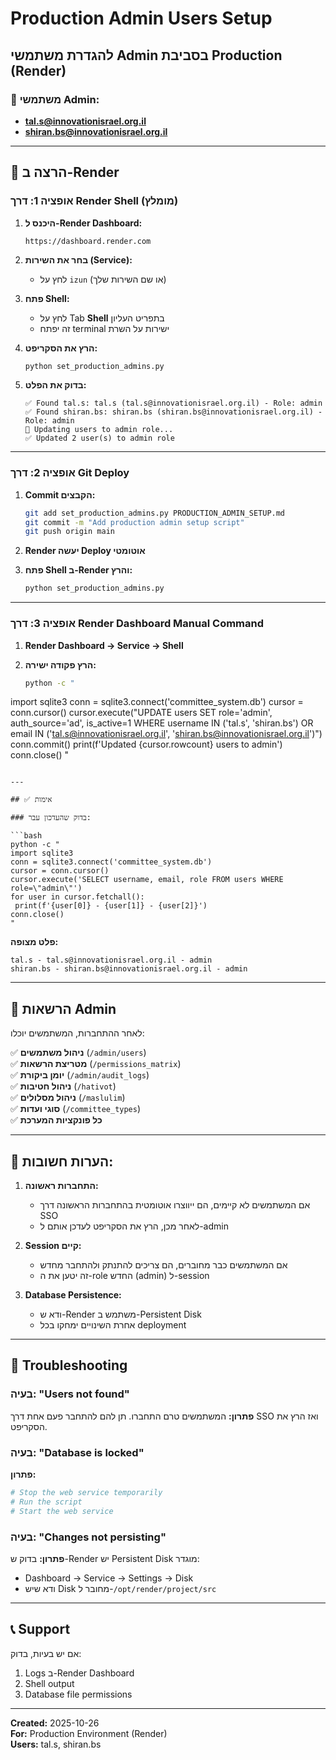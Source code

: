# Production Admin Users Setup

## להגדרת משתמשי Admin בסביבת Production (Render)

### 👥 משתמשי Admin:
- **tal.s@innovationisrael.org.il**
- **shiran.bs@innovationisrael.org.il**

---

## 🚀 הרצה ב-Render

### אופציה 1: דרך Render Shell (מומלץ)

1. **היכנס ל-Render Dashboard:**
   ```
   https://dashboard.render.com
   ```

2. **בחר את השירות (Service):**
   - לחץ על `izun` (או שם השירות שלך)

3. **פתח Shell:**
   - לחץ על Tab **Shell** בתפריט העליון
   - זה יפתח terminal ישירות על השרת

4. **הרץ את הסקריפט:**
   ```bash
   python set_production_admins.py
   ```

5. **בדוק את הפלט:**
   ```
   ✅ Found tal.s: tal.s (tal.s@innovationisrael.org.il) - Role: admin
   ✅ Found shiran.bs: shiran.bs (shiran.bs@innovationisrael.org.il) - Role: admin
   🔧 Updating users to admin role...
   ✅ Updated 2 user(s) to admin role
   ```

---

### אופציה 2: דרך Git Deploy

1. **Commit הקבצים:**
   ```bash
   git add set_production_admins.py PRODUCTION_ADMIN_SETUP.md
   git commit -m "Add production admin setup script"
   git push origin main
   ```

2. **Render יעשה Deploy אוטומטי**

3. **פתח Shell ב-Render והרץ:**
   ```bash
   python set_production_admins.py
   ```

---

### אופציה 3: דרך Render Dashboard Manual Command

1. **Render Dashboard → Service → Shell**

2. **הרץ פקודה ישירה:**
   ```bash
   python -c "
import sqlite3
conn = sqlite3.connect('committee_system.db')
cursor = conn.cursor()
cursor.execute(\"UPDATE users SET role='admin', auth_source='ad', is_active=1 WHERE username IN ('tal.s', 'shiran.bs') OR email IN ('tal.s@innovationisrael.org.il', 'shiran.bs@innovationisrael.org.il')\")
conn.commit()
print(f'Updated {cursor.rowcount} users to admin')
conn.close()
"
   ```

---

## ✅ אימות

### בדוק שהעדכון עבר:

```bash
python -c "
import sqlite3
conn = sqlite3.connect('committee_system.db')
cursor = conn.cursor()
cursor.execute('SELECT username, email, role FROM users WHERE role=\"admin\"')
for user in cursor.fetchall():
    print(f'{user[0]} - {user[1]} - {user[2]}')
conn.close()
"
```

**פלט מצופה:**
```
tal.s - tal.s@innovationisrael.org.il - admin
shiran.bs - shiran.bs@innovationisrael.org.il - admin
```

---

## 🔐 הרשאות Admin

לאחר ההתחברות, המשתמשים יוכלו:

✅ **ניהול משתמשים** (`/admin/users`)  
✅ **מטריצת הרשאות** (`/permissions_matrix`)  
✅ **יומן ביקורת** (`/admin/audit_logs`)  
✅ **ניהול חטיבות** (`/hativot`)  
✅ **ניהול מסלולים** (`/maslulim`)  
✅ **סוגי ועדות** (`/committee_types`)  
✅ **כל פונקציות המערכת**

---

## 📝 הערות חשובות:

1. **התחברות ראשונה:**
   - אם המשתמשים לא קיימים, הם ייווצרו אוטומטית בהתחברות הראשונה דרך SSO
   - לאחר מכן, הרץ את הסקריפט לעדכן אותם ל-admin

2. **Session קיים:**
   - אם המשתמשים כבר מחוברים, הם צריכים להתנתק ולהתחבר מחדש
   - זה יטען את ה-role החדש (admin) ל-session

3. **Database Persistence:**
   - ודא ש-Render משתמש ב-Persistent Disk
   - אחרת השינויים ימחקו בכל deployment

---

## 🔧 Troubleshooting

### בעיה: "Users not found"
**פתרון:** המשתמשים טרם התחברו. תן להם להתחבר פעם אחת דרך SSO ואז הרץ את הסקריפט.

### בעיה: "Database is locked"
**פתרון:** 
```bash
# Stop the web service temporarily
# Run the script
# Start the web service
```

### בעיה: "Changes not persisting"
**פתרון:** בדוק ש-Render יש Persistent Disk מוגדר:
- Dashboard → Service → Settings → Disk
- ודא שיש Disk מחובר ל-`/opt/render/project/src`

---

## 📞 Support

אם יש בעיות, בדוק:
1. Logs ב-Render Dashboard
2. Shell output
3. Database file permissions

---

**Created:** 2025-10-26  
**For:** Production Environment (Render)  
**Users:** tal.s, shiran.bs
